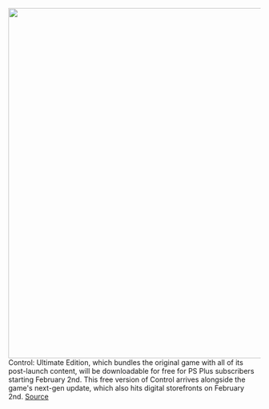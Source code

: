 <img src='https://cdn.vox-cdn.com/thumbor/xgVQVcua7gX3bHNgrzVzRVXtnc8=/0x0:1620x1080/1200x800/filters:focal(493x391:751x649)/cdn.vox-cdn.com/uploads/chorus_image/image/68728746/controlscreenPC.0.jpg' width='700px' /><br/>
Control: Ultimate Edition, which bundles the original game with all of its post-launch content, will be downloadable for free for PS Plus subscribers starting February 2nd. This free version of Control arrives alongside the game's next-gen update, which also hits digital storefronts on February 2nd.
<a href='https://www.theverge.com/2021/1/27/22252475/control-free-date-ps-plus-playstation-ps5-ultimate-edition'> Source <a/>
